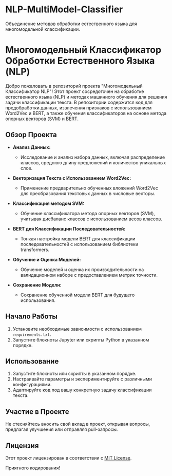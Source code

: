 # NLP-MultiModel-Classifier
Объединение методов обработки естественного языка для многомодельной классификации.

# Многомодельный Классификатор Обработки Естественного Языка (NLP)

Добро пожаловать в репозиторий проекта "Многомодельный Классификатор NLP"! Этот проект сосредоточен на обработке естественного языка (NLP) и методах машинного обучения для решения задачи классификации текста. В репозитории содержится код для предобработки данных, извлечения признаков с использованием Word2Vec и BERT, а также обучения классификаторов на основе метода опорных векторов (SVM) и BERT.

## Обзор Проекта

- **Анализ Данных:**
  - Исследование и анализ набора данных, включая распределение классов, среднюю длину предложений и количество уникальных слов.

- **Векторизация Текста с Использованием Word2Vec:**
  - Применение предварительно обученных вложений Word2Vec для преобразования текстовых данных в числовые векторы.

- **Классификация методом SVM:**
  - Обучение классификатора метода опорных векторов (SVM), учитывая дисбаланс классов с использованием весов классов.

- **BERT для Классификации Последовательностей:**
  - Тонкая настройка модели BERT для классификации последовательностей с использованием библиотеки transformers.

- **Обучение и Оценка Моделей:**
  - Обучение моделей и оценка их производительности на валидационном наборе с предоставлением метрик точности.

- **Сохранение Модели:**
  - Сохранение обученной модели BERT для будущего использования.

## Начало Работы

1. Установите необходимые зависимости с использованием `requirements.txt`.
2. Запустите блокноты Jupyter или скрипты Python в указанном порядке.

## Использование

1. Запустите блокноты или скрипты в указанном порядке.
2. Настраивайте параметры и экспериментируйте с различными конфигурациями.
3. Адаптируйте код под вашу конкретную задачу классификации текста.

## Участие в Проекте

Не стесняйтесь вносить свой вклад в проект, открывая вопросы, предлагая улучшения или отправляя pull-запросы.

## Лицензия

Этот проект лицензирован в соответствии с [MIT License](LICENSE).

Приятного кодирования!
```
